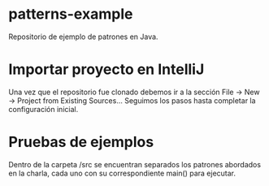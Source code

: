 # patterns-example
Repositorio de ejemplo de patrones en Java.

# Importar proyecto en IntelliJ
Una vez que el repositorio fue clonado debemos ir a la sección File -> New -> Project from Existing Sources...
Seguimos los pasos hasta completar la configuración inicial.

# Pruebas de ejemplos
Dentro de la carpeta /src se encuentran separados los patrones abordados en la charla, cada uno con su correspondiente main() para ejecutar.
